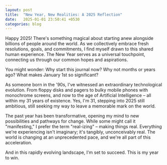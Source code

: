 ```yaml
---
layout: post
title:  "New Year, New Realities: A 2025 Reflection"
date:   2025-01-01 23:50:41 +0530
categories: blog
---
```

Happy 2025! There's something magical about starting anew alongside billions of people around the world. As we collectively embrace fresh resolutions, goals, and commitments, I find myself drawn to this shared human experience. The New Year serves as a universal touchpoint, connecting us through our common hopes and aspirations.

You might wonder: Why start this journal now? Why not months or years ago? What makes January 1st so significant?

As someone born in the '90s, I've witnessed an extraordinary technological evolution. From floppy disks and pagers to bulky mobile phones with monochrome screens, and now to the age of Artificial Intelligence – all within my 31 years of existence. Yes, I'm 31, stepping into 2025 still ambitious, still seeking my way to leave a memorable mark on the world.

The past year has been transformative, opening my mind to new possibilities and pathways for change. While some might call it "manifesting," I prefer the term "real-izing" – making things real. Everything we're experiencing isn't imaginary; it's tangibly, unconceivably real. The world is changing at an unprecedented pace, and we're all part of this acceleration.

And in this rapidly evolving landscape, I'm set to succeed. This is my year to win.

